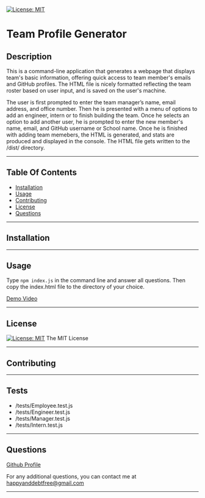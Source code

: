 [![License: MIT](https://img.shields.io/badge/License-MIT-yellow.svg)](https://opensource.org/licenses/MIT)

# Team Profile Generator

## Description

This is a command-line application that generates a webpage that displays team's basic information, offering quick access to team member's emails and GitHub profiles. The HTML file is nicely formatted reflecting the team roster based on user input, and is saved on the user's machine.

The user is first prompted to enter the team manager’s name, email address, and office number. Then he is presented with a menu of options to add an engineer, intern or to finish building the team. Once he selects an option to add another user, he is prompted to enter the new member's name, email, and GitHub username or School name. Once he is finished with adding team memebers, the HTML is generated, and stats are produced and displayed in the console.  The HTML file gets written to the /dist/ directory.

---

## Table Of Contents
- [Installation](#installation)
- [Usage](#usage)
- [Contributing](#contributing)
- [License](#license)
- [Questions](#questions)

---

## Installation

---

## Usage

Type `npm index.js` in the command line and answer all questions. Then copy the index.html file to the directory of your choice.

[Demo Video](https://drive.google.com/file/d/1We8VSzxAZ6SSTyvcgcGfOEHihwnmOllS/view)

---

## License

[![License: MIT](https://img.shields.io/badge/License-MIT-yellow.svg)](https://opensource.org/licenses/MIT)
The MIT License

---

## Contributing

---

## Tests

- /tests/Employee.test.js
- /tests/Engineer.test.js
- /tests/Manager.test.js
- /tests/Intern.test.js

---

## Questions

[Github Profile](https://www.github.com/mikeyboxx)

For any additional questions, you can contact me at happyanddebtfree@gmail.com

---

